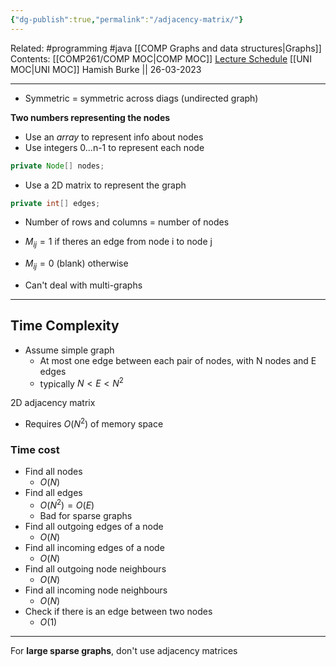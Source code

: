 ```yaml
---
{"dg-publish":true,"permalink":"/adjacency-matrix/"}
---
```


Related: #programming #java [[COMP Graphs and data structures\|Graphs]]
Contents: [[COMP261/COMP MOC\|COMP MOC]]
[Lecture Schedule](https://ecs.wgtn.ac.nz/Courses/COMP261_2023T1/LectureSchedule)
[[UNI MOC\|UNI MOC]]
Hamish Burke || 26-03-2023
***

- Symmetric = symmetric across diags (undirected graph)


**Two numbers representing the nodes**

- Use an *array* to represent info about nodes
- Use integers 0...n-1 to represent each node

```java
private Node[] nodes;
```

- Use a 2D matrix to represent the graph
```java
private int[] edges;
```

- Number of rows and columns = number of nodes
- $M_{ij} = 1$ if theres an edge from node i to node j
- $M_{ij}=0$ (blank) otherwise


- Can't deal with multi-graphs


***

## Time Complexity

- Assume simple graph
	- At most one edge between each pair of nodes, with N nodes and E edges
	- typically $N < E < N^2$

2D adjacency matrix
- Requires $O(N^2)$ of memory space

### Time cost
- Find all nodes
	- $O(N)$
- Find all edges
	- $O(N^2) = O(E)$
	- Bad for sparse graphs
- Find all outgoing edges of a node
	- $O(N)$
- Find all incoming edges of a node
	- $O(N)$
- Find all outgoing node neighbours
	- $O(N)$
- Find all incoming node neighbours
	- $O(N)$
- Check if there is an edge between two nodes
	- $O(1)$

***

For **large sparse graphs**, don't use adjacency matrices
